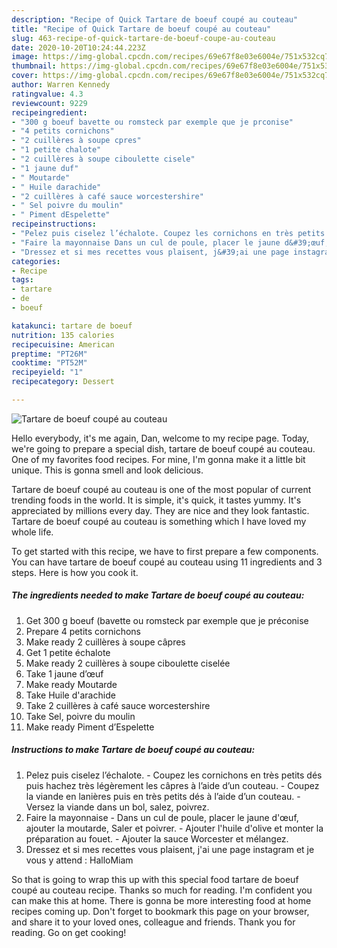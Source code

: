 ```yaml
---
description: "Recipe of Quick Tartare de boeuf coupé au couteau"
title: "Recipe of Quick Tartare de boeuf coupé au couteau"
slug: 463-recipe-of-quick-tartare-de-boeuf-coupe-au-couteau
date: 2020-10-20T10:24:44.223Z
image: https://img-global.cpcdn.com/recipes/69e67f8e03e6004e/751x532cq70/tartare-de-boeuf-coupe-au-couteau-photo-principale-de-la-recette.jpg
thumbnail: https://img-global.cpcdn.com/recipes/69e67f8e03e6004e/751x532cq70/tartare-de-boeuf-coupe-au-couteau-photo-principale-de-la-recette.jpg
cover: https://img-global.cpcdn.com/recipes/69e67f8e03e6004e/751x532cq70/tartare-de-boeuf-coupe-au-couteau-photo-principale-de-la-recette.jpg
author: Warren Kennedy
ratingvalue: 4.3
reviewcount: 9229
recipeingredient:
- "300 g boeuf bavette ou romsteck par exemple que je prconise"
- "4 petits cornichons"
- "2 cuillères à soupe cpres"
- "1 petite chalote"
- "2 cuillères à soupe ciboulette cisele"
- "1 jaune duf"
- " Moutarde"
- " Huile darachide"
- "2 cuillères à café sauce worcestershire"
- " Sel poivre du moulin"
- " Piment dEspelette"
recipeinstructions:
- "Pelez puis ciselez l’échalote. Coupez les cornichons en très petits dés puis hachez très légèrement les câpres à l’aide d’un couteau. Coupez la viande en lanières puis en très petits dés à l’aide d’un couteau. Versez la viande dans un bol, salez, poivrez."
- "Faire la mayonnaise Dans un cul de poule, placer le jaune d&#39;œuf, ajouter la moutarde, Saler et poivrer. Ajouter l&#39;huile d&#39;olive et monter la préparation au fouet. Ajouter la sauce Worcester et mélangez."
- "Dressez et si mes recettes vous plaisent, j&#39;ai une page instagram et je vous y attend : HalloMiam"
categories:
- Recipe
tags:
- tartare
- de
- boeuf

katakunci: tartare de boeuf 
nutrition: 135 calories
recipecuisine: American
preptime: "PT26M"
cooktime: "PT52M"
recipeyield: "1"
recipecategory: Dessert

---
```



![Tartare de boeuf coupé au couteau](https://img-global.cpcdn.com/recipes/69e67f8e03e6004e/751x532cq70/tartare-de-boeuf-coupe-au-couteau-photo-principale-de-la-recette.jpg)

Hello everybody, it's me again, Dan, welcome to my recipe page. Today, we're going to prepare a special dish, tartare de boeuf coupé au couteau. One of my favorites food recipes. For mine, I'm gonna make it a little bit unique. This is gonna smell and look delicious.



Tartare de boeuf coupé au couteau is one of the most popular of current trending foods in the world. It is simple, it's quick, it tastes yummy. It's appreciated by millions every day. They are nice and they look fantastic. Tartare de boeuf coupé au couteau is something which I have loved my whole life.


To get started with this recipe, we have to first prepare a few components. You can have tartare de boeuf coupé au couteau using 11 ingredients and 3 steps. Here is how you cook it.

<!--inarticleads1-->

##### The ingredients needed to make Tartare de boeuf coupé au couteau:

1. Get 300 g boeuf (bavette ou romsteck par exemple que je préconise
1. Prepare 4 petits cornichons
1. Make ready 2 cuillères à soupe câpres
1. Get 1 petite échalote
1. Make ready 2 cuillères à soupe ciboulette ciselée
1. Take 1 jaune d’œuf
1. Make ready  Moutarde
1. Take  Huile d&#39;arachide
1. Take 2 cuillères à café sauce worcestershire
1. Take  Sel, poivre du moulin
1. Make ready  Piment d’Espelette




<!--inarticleads2-->

##### Instructions to make Tartare de boeuf coupé au couteau:

1. Pelez puis ciselez l’échalote. - Coupez les cornichons en très petits dés puis hachez très légèrement les câpres à l’aide d’un couteau. - Coupez la viande en lanières puis en très petits dés à l’aide d’un couteau. - Versez la viande dans un bol, salez, poivrez.
1. Faire la mayonnaise - Dans un cul de poule, placer le jaune d&#39;œuf, ajouter la moutarde, Saler et poivrer. - Ajouter l&#39;huile d&#39;olive et monter la préparation au fouet. - Ajouter la sauce Worcester et mélangez.
1. Dressez et si mes recettes vous plaisent, j&#39;ai une page instagram et je vous y attend : HalloMiam




So that is going to wrap this up with this special food tartare de boeuf coupé au couteau recipe. Thanks so much for reading. I'm confident you can make this at home. There is gonna be more interesting food at home recipes coming up. Don't forget to bookmark this page on your browser, and share it to your loved ones, colleague and friends. Thank you for reading. Go on get cooking!

